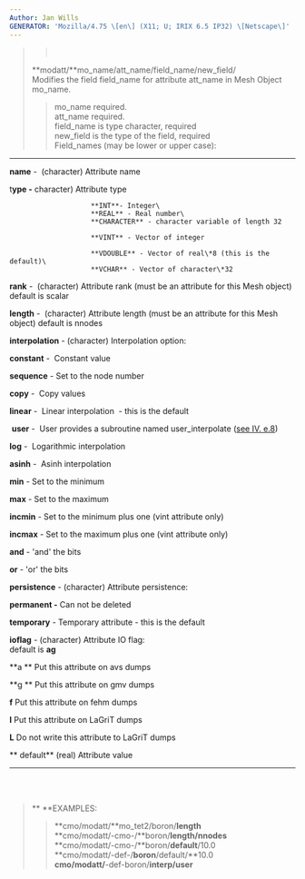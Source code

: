 ```yaml
---
Author: Jan Wills
GENERATOR: 'Mozilla/4.75 \[en\] (X11; U; IRIX 6.5 IP32) \[Netscape\]'
---
```


> >  
>
> **modatt/**mo\_name/att\_name/field\_name/new\_field/\
> Modifies the field field\_name for attribute att\_name in Mesh Object
> mo\_name.
>
> > mo\_name required.\
> > att\_name required.\
> > field\_name is type character, required\
> > new\_field is the type of the field, required\
> > Field\_names (may be lower or upper case):

  --------------------- --------------------------------------------------------------------------------------------
  **name** -            (character) Attribute name 

  t**ype -**            character) Attribute type

                        **INT**- Integer\
                        **REAL** - Real number\
                        **CHARACTER** - character variable of length 32

                        **VINT** - Vector of integer 

                        **VDOUBLE** - Vector of real\*8 (this is the default)\
                        **VCHAR** - Vector of character\*32

  **rank** -            (character) Attribute rank (must be an attribute for this Mesh object)  default is scalar

  **length** -          (character) Attribute length (must be an attribute for this Mesh object) default is nnodes

  **interpolation** -   (character) Interpolation option: 

  **constant** -        Constant value 

  **sequence** -        Set to the node number

  **copy** -            Copy values

  **linear** -          Linear interpolation  - this is the default

   **user** -           User provides a subroutine named user\_interpolate ([see IV. e.8](../../miscell.md))

  **log** -             Logarithmic interpolation

  **asinh** -           Asinh interpolation

  **min** -             Set to the minimum

  **max** -             Set to the maximum

  **incmin** -          Set to the minimum plus one (vint attribute only)

  **incmax** -          Set to the maximum plus one (vint attribute only)

  **and** -             'and' the bits

  **or** -              'or' the bits

  **persistence** -     (character) Attribute persistence:

  **permanent -**       Can not be deleted 

  **temporary** -       Temporary attribute - this is the default

  **ioflag** -          (character) Attribute IO flag:\
                        default is **ag**

  **a **                Put this attribute on avs dumps

  **g **                Put this attribute on gmv dumps

  **f**                 Put this attribute on fehm dumps 

  **l**                 Put this attribute on LaGriT dumps

  **L**                 Do not write this attribute to LaGriT dumps

  ** default**          (real) Attribute value
  --------------------- --------------------------------------------------------------------------------------------

\
 

> ** **EXAMPLES:
>
> > **cmo/modatt/**mo\_tet2/boron/**length**\
> > **cmo/modatt/-cmo-/**boron/**length/nnodes**\
> > **cmo/modatt/-cmo-/**boron/**default**/10.0\
> > **cmo/modatt/-def-/**boron**/default/**10.0\
> > **cmo/modatt/**-def-boron/**interp/user**
